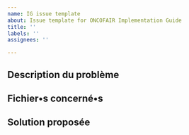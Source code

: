 ```yaml
---
name: IG issue template
about: Issue template for ONCOFAIR Implementation Guide
title: ''
labels: ''
assignees: ''

---
```


## Description du problème


## Fichier•s concerné•s


## Solution proposée
